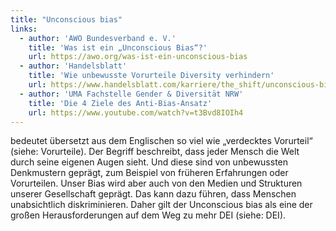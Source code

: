 ```yaml
---
title: "Unconscious bias"
links:
  - author: 'AWO Bundesverband e. V.'
    title: 'Was ist ein „Unconscious Bias“?'
    url: https://awo.org/was-ist-ein-unconscious-bias
  - author: 'Handelsblatt'
    title: 'Wie unbewusste Vorurteile Diversity verhindern'
    url: https://www.handelsblatt.com/karriere/the_shift/unconscious-bias-wie-unbewusste-vorurteile-diversity-verhindern/24307576.html
  - author: 'UMA Fachstelle Gender & Diversität NRW'
    title: 'Die 4 Ziele des Anti-Bias-Ansatz'
    url: https://www.youtube.com/watch?v=t3Bvd8IOIh4
---
```


bedeutet übersetzt aus dem Englischen so viel wie „verdecktes Vorurteil“ (siehe: Vorurteile). Der Begriff beschreibt, dass jeder Mensch die Welt durch seine eigenen Augen sieht. Und diese sind von unbewussten Denkmustern geprägt, zum Beispiel von früheren Erfahrungen oder Vorurteilen. Unser Bias wird aber auch von den Medien und Strukturen unserer Gesellschaft geprägt. Das kann dazu führen, dass Menschen unabsichtlich diskriminieren. Daher gilt der Unconscious bias als eine der großen Herausforderungen auf dem Weg zu mehr DEI (siehe: DEI). 